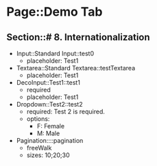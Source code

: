 # Page::Demo Tab

## Section::# 8. Internationalization

- Input::Standard Input::test0
	- placeholder: Test1
- Textarea::Standard Textarea::testTextarea
	- placeholder: Test1
- DecoInput::Test1::test1
	- required
	- placeholder: Test1
- Dropdown::Test2::test2
	- required: Test 2 is required.
	- options:
		- F: Female
		- M: Male
- Pagination::::pagination
	- freeWalk
	- sizes: 10;20;30
